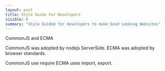 ```yaml
---
layout: post
title: Style Guide For Developers
visible: 0
summary: "Style Guided for developers to make Good Looking Websites"
---
```


CommonJS and ECMA

CommonJS was adopted by nodejs ServerSide.
ECMA was adopted by browser standards.

CommonJS use require
ECMA uses import, export.       
